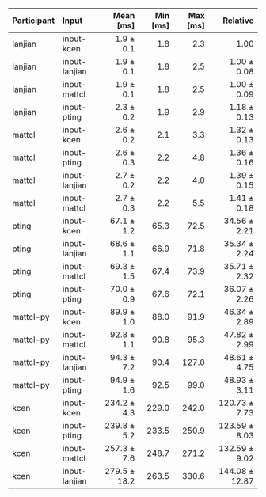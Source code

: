 | Participant | Input | Mean [ms] | Min [ms] | Max [ms] | Relative |
|:---|:---|---:|---:|---:|---:|
| lanjian | input-kcen | 1.9 ± 0.1 | 1.8 | 2.3 | 1.00 |
| lanjian | input-lanjian | 1.9 ± 0.1 | 1.8 | 2.5 | 1.00 ± 0.08 |
| lanjian | input-mattcl | 1.9 ± 0.1 | 1.8 | 2.5 | 1.00 ± 0.09 |
| lanjian | input-pting | 2.3 ± 0.2 | 1.9 | 2.9 | 1.18 ± 0.13 |
| mattcl | input-kcen | 2.6 ± 0.2 | 2.1 | 3.3 | 1.32 ± 0.13 |
| mattcl | input-pting | 2.6 ± 0.3 | 2.2 | 4.8 | 1.36 ± 0.16 |
| mattcl | input-lanjian | 2.7 ± 0.2 | 2.2 | 4.0 | 1.39 ± 0.15 |
| mattcl | input-mattcl | 2.7 ± 0.3 | 2.2 | 5.5 | 1.41 ± 0.18 |
| pting | input-kcen | 67.1 ± 1.2 | 65.3 | 72.5 | 34.56 ± 2.21 |
| pting | input-lanjian | 68.6 ± 1.1 | 66.9 | 71.8 | 35.34 ± 2.24 |
| pting | input-mattcl | 69.3 ± 1.5 | 67.4 | 73.9 | 35.71 ± 2.32 |
| pting | input-pting | 70.0 ± 0.9 | 67.6 | 72.1 | 36.07 ± 2.26 |
| mattcl-py | input-kcen | 89.9 ± 1.0 | 88.0 | 91.9 | 46.34 ± 2.89 |
| mattcl-py | input-mattcl | 92.8 ± 1.1 | 90.8 | 95.3 | 47.82 ± 2.99 |
| mattcl-py | input-lanjian | 94.3 ± 7.2 | 90.4 | 127.0 | 48.61 ± 4.75 |
| mattcl-py | input-pting | 94.9 ± 1.6 | 92.5 | 99.0 | 48.93 ± 3.11 |
| kcen | input-kcen | 234.2 ± 4.3 | 229.0 | 242.0 | 120.73 ± 7.73 |
| kcen | input-pting | 239.8 ± 5.2 | 233.5 | 250.9 | 123.59 ± 8.03 |
| kcen | input-mattcl | 257.3 ± 7.6 | 248.7 | 271.2 | 132.59 ± 9.02 |
| kcen | input-lanjian | 279.5 ± 18.2 | 263.5 | 330.6 | 144.08 ± 12.87 |
